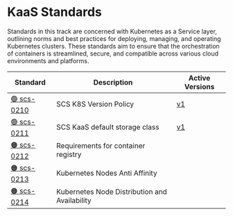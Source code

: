 # KaaS Standards

Standards in this track are concerned with Kubernetes as a Service layer, outlining norms and best practices for deploying, managing, and operating Kubernetes clusters. These standards aim to ensure that the orchestration of containers is streamlined, secure, and compatible across various cloud environments and platforms.

| Standard  | Description  | Active Versions  |
| --------- | ------------ | ---------------- |
| [🟢 scs-0210](/standards/kaas/scs-0210)  | SCS K8S Version Policy  | [v1](/standards/scs-0210-v1-k8s-new-version-policy)  |
| [🟢 scs-0211](/standards/kaas/scs-0211)  | SCS KaaS default storage class  | [v1](/standards/scs-0211-v1-kaas-default-storage-class)  |
| [🟠 scs-0212](/standards/kaas/scs-0212)  | Requirements for container registry  |   |
| [🟠 scs-0213](/standards/kaas/scs-0213)  | Kubernetes Nodes Anti Affinity  |   |
| [🟠 scs-0214](/standards/kaas/scs-0214)  | Kubernetes Node Distribution and Availability  |   |
